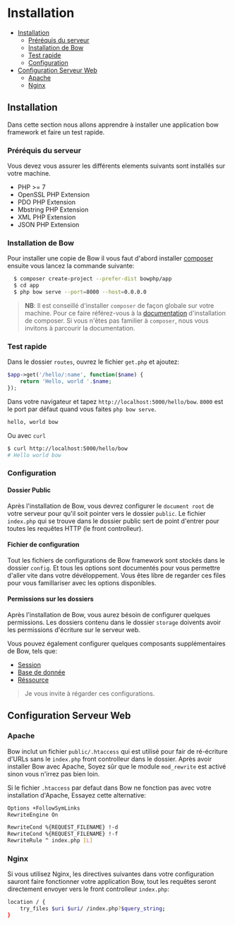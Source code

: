 # Installation

- [Installation](#installation)
	- [Préréquis du serveur](#préréquis-du-serveur)
	- [Installation de Bow](#installation-de-bow)
	- [Test rapide](#test-rapide)
	- [Configuration](#configuration)
- [Configuration Serveur Web](#configuration-serveur-web)
	- [Apache](#apache)
	- [Nginx](#nginx)

## Installation

Dans cette section nous allons apprendre à installer une application bow framework et faire un test rapide.

### Préréquis du serveur

Vous devez vous assurer les différents elements suivants sont installés sur votre machine.

* PHP >= 7
* OpenSSL PHP Extension
* PDO PHP Extension
* Mbstring PHP Extension
* XML PHP Extension
* JSON PHP Extension

### Installation de Bow

Pour installer une copie de Bow il vous faut d'abord installer [composer](https://getcomposer.org) ensuite vous lancez la commande suivante:

```sh
  $ composer create-project --prefer-dist bowphp/app
  $ cd app
  $ php bow serve --port=8000 --host=0.0.0.0
```

> __NB__: Il est conseillé d'installer `composer` de façon globale sur votre machine. Pour ce faire référez-vous à la [documentation](https://getcomposer.org/download) d'installation de composer.
> Si vous n'êtes pas familier à `composer`, nous vous invitons à parcourir la documentation.

### Test rapide

Dans le dossier `routes`, ouvrez le fichier `get.php` et ajoutez:

```php
$app->get('/hello/:name', function($name) {
    return 'Hello, world '.$name;
});
```

Dans votre navigateur et tapez `http://localhost:5000/hello/bow`. `8000` est le port par défaut quand vous faites `php bow serve`.

```html
hello, world bow
```

Ou avec `curl`

```sh
$ curl http://localhost:5000/hello/bow
# Hello world bow
```

### Configuration

#### Dossier Public

Après l'installation de Bow, vous devrez configurer le `document root` de votre serveur pour qu'il soit pointer vers le dossier `public`. Le fichier `index.php` qui se trouve dans le dossier public sert de point d'entrer pour toutes les requêtes HTTP (le front controlleur).

#### Fichier de configuration

Tout les fichiers de configurations de Bow framework sont stockés dans le dossier `config`. Et tous les options sont documentés pour vous permettre d'aller vite dans votre dévéloppement. Vous êtes libre de regarder ces files pour vous famillariser avec les options disponibles.

#### Permissions sur les dossiers

Après l'installation de Bow, vous aurez bésoin de configurer quelques permissions. Les dossiers contenu dans le dossier `storage` doivents avoir les permissions d'écriture sur le serveur web.

Vous pouvez également configurer quelques composants supplémentaires de Bow, tels que:

- [Session](https://github.com/bowphp/docs/blob/master/session.md)
- [Base de donnée](https://github.com/bowphp/docs/blob/master/database.md)
- [Réssource](https://github.com/bowphp/docs/blob/master/filesystem.md)

> Je vous invite à régarder ces configurations.

## Configuration Serveur Web 

### Apache

Bow inclut un fichier `public/.htaccess` qui est utilisé pour fair de ré-écriture d'URLs sans le `index.php` front controlleur dans le dossier. Après avoir installer Bow avec Apache, Soyez sûr que le module `mod_rewrite`  est activé sinon vous n'irrez pas bien loin.

Si le fichier `.htaccess` par defaut dans Bow ne fonction pas avec votre installation d'Apache, Essayez cette alternative:

```sh
Options +FollowSymLinks
RewriteEngine On

RewriteCond %{REQUEST_FILENAME} !-d
RewriteCond %{REQUEST_FILENAME} !-f
RewriteRule ^ index.php [L]
```

### Nginx

Si vous utilisez Nginx, les directives suivantes dans votre configuration sauront faire fonctionner votre application Bow, tout les requêtes seront directement envoyer vers le front controlleur `index.php`:

```sh
location / {
    try_files $uri $uri/ /index.php?$query_string;
}
```